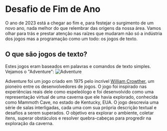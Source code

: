 # Desafio de Fim de Ano
O ano de 2023 está a chegar ao fim e, para festejar o surgimento de um novo ano, nada melhor do que relembrar das origens da nossa área.
Vamos olhar para trás e prestar atenção nas raízes que mudaram não só a indústria dos jogos mas a programação como um todo: os jogos de texto.


## O que são jogos de texto?
Estes jogos eram baseados em palavras e comandos de texto simples.
Vejamos o "Adventure":
![Adventure](https://github.com/Ismael-Moreira-Kt/Desafio-Fim.de.Ano/assets/154206380/ae8d6595-e6b6-4a70-a570-37232ce43b52)

Adventure foi um jogo criado em 1975 pelo incrível <a href="https://en.wikipedia.org/wiki/William_Crowther_%28programmer%29">William Crowther</a>, um pioneiro entre os desenvolvedores de jogos.
O jogo foi inspirado nas experiências reais dele como espeleólogo e foi desenvolvido como uma representação virtual de uma caverna que ele havia explorado, conhecida como Mammoth Cave, no estado de Kentucky, EUA.
O jogo descrevia uma série de salas interligadas, cada uma com sua própria descrição textual e desafios a serem superados. O objetivo era explorar o ambiente, coletar itens, superar obstáculos e resolver quebra-cabeças para progredir na exploração da caverna.